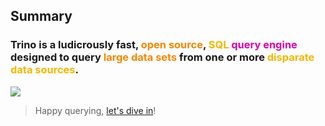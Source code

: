 ## Summary

<h3>
  Trino is a ludicrously fast,
      <span style="color:#f88600">open source</span>,
      <span style="color:#f8b600">SQL</span>
      <span style="color:#dd00a1">query engine</span>
  designed to query 
      <span style="color:#f88600">large data sets</span> from one or more
      <span style="color:#f8b600">disparate data sources</span>.

</h3>

![](../../assets/logos/horizontal/svg/trino-logo-fullColor-ltbg.svg) <!-- .element height="120" -->

> Happy querying, [let's dive in](../../index.html#/0/1)!

